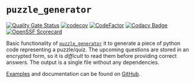 `puzzle_generator`
==================

[![Quality Gate Status](https://sonarcloud.io/api/project_badges/measure?project=vil02_puzzle_generator&metric=alert_status)](https://sonarcloud.io/summary/new_code?id=vil02_puzzle_generator)
[![codecov](https://codecov.io/gh/vil02/puzzle_generator/graph/badge.svg?token=C4HUFJ9QJH)](https://codecov.io/gh/vil02/puzzle_generator)
[![CodeFactor](https://www.codefactor.io/repository/github/vil02/puzzle_generator/badge)](https://www.codefactor.io/repository/github/vil02/puzzle_generator)
[![Codacy Badge](https://app.codacy.com/project/badge/Grade/0f53341a63914f1f9656782bff0e5089)](https://app.codacy.com/gh/vil02/puzzle_generator/dashboard?utm_source=gh&utm_medium=referral&utm_content=&utm_campaign=Badge_grade)
[![OpenSSF Scorecard](https://api.securityscorecards.dev/projects/github.com/vil02/puzzle_generator/badge)](https://securityscorecards.dev/viewer/?uri=github.com/vil02/puzzle_generator)

Basic functionality of
[`puzzle_generator`](https://github.com/vil02/puzzle_generator)
it to generate a piece of python code representing a puzzle/quiz.
The upcoming questions are stored in an encrypted form,
so it is _difficult_ to read them before providing correct answers.
The output is a single file without any dependencies.

[Examples](https://github.com/vil02/puzzle_generator/tree/master/examples)
and documentation can be found on [GitHub](https://github.com/vil02/puzzle_generator).
